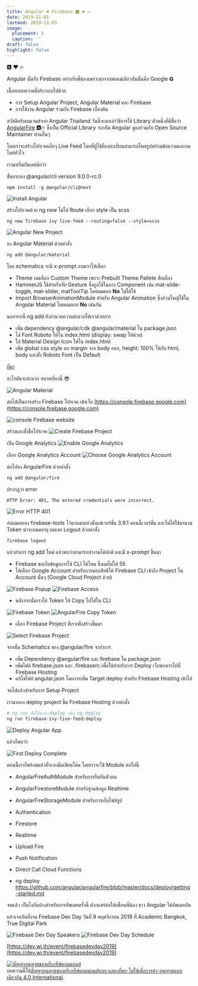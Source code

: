 ```yaml
---
title: Angular ❤ Firebase 🅰️ ❤️ 🔥
date: 2019-11-01
lastmod: 2019-11-03
image:
  placement: 3
  caption: ''
draft: false
highlight: false
---
```


🅰️ ❤️ 🔥

Angular นั้นรัก Firebase อย่างกับพี่น้องเพราะมาจากพ่อแม่เดียวกันนั้นคือ Google 𝗚

เนื้อหาบทความนี้ประกอบไปด้วย

- การ Setup Angular Project, Angular Material และ Firebase
- การใช้งาน Angular ร่วมกับ Firebase เบื้องต้น

สวัสดีครับผมเจมส์จาก Angular Thailand วันนี้จะมาเล่าวิธีการใช้ Library ตัวหนึ่งที่มีชื่อว่า [AngularFire](https://github.com/angular/angularfire) 🅰️🔥 ซึ่งเป็น Official Library จากทีม Angular ดูแลร่วมกับ Open Source Maintainer ท่านอื่นๆ

โดยเราจะสร้างโปรเจคเล็กๆ Live Feed โดยที่ผู้ใช้ที่ลงทะเบียนสามารถโพสรูปพร้อมข้อความและกดไลค์หัวใจ

เรามาเริ่มกันเลยดีกว่า

ขั้นแรกลง @angular/cli version 9.0.0-rc.0

```
npm install -g @angular/cli@next
```

![Install Angular](./angular-next.jpg)

สร้างโปรเจคด้วย ng new ไม่ใส่ Route เลือก style เป็น scss

```
ng new firebase ivy live-feed --routing=false --style=scss
```

![Angular New Project](./ng-new.jpg)

ลง Angular​ Material ด้วยคำสั่ง

```bash
ng add @angular/material
```

 โดย schematics จะมี x-prompt ถามเราให้เลือก

- Theme ผมเลือก Custom Theme เพราะ Prebuilt Theme Pallete สีเหลือง
- HammerJS ใช้สำหรับจับ Gesture ซึ่งถูกใช้ในบาง Component เช่น mat-slide-toggle, mat-slider, matToolTip โดยผมตอบ **No** ไม่ได้ใช้
- Import BrowserAnimationModule สำหรับ Angular Animation ซึ่งส่วนใหญ่ใช้ใน Angular Material โดยผมตอบ **No** เช่นกัน

นอกจากนี้ ng add ยังอำนวยความสะดวกให้เราด้วยการ

- เพิ่ม dependency @angular/cdk @angular/material ใน package.json
- ใส่ Font Roboto ให้ใน index.html (display: swap ให้ด้วย)
- ใส่ Material Design Icon ให้ใน index.html
- เพิ่ม global css style ลบ margin จาก body ออก, height: 100% ให้กับ html, body และตั้ง Roboto Font เป็น Default

[ที่มา](https://material.angular.io/guide/getting-started#install-angular-material)

อะไรมันจะสะดวก สบายเยี่ยงนี้ 😎

![Angular Material](./angular-material.jpg)

ต่อไปเป็นการสร้าง Firebase โปรเจค
เข้าเว็บ [https://console.firebase.google.com](https://console.firebase.google.com)

![console Firebase website](./console-firebase-website.jpg)

สร้างและตั้งชื่อโปรเจค
![Create Firebase Project](./firebase-create-project.jpg)

เปิด Google Analytics
![Enable Google Analytics](./firebase-enable-google-analytics.jpg)

เลือก Google Analytics Account
![Choose Google Analytics Account](./choose-google-analytics-account.jpg)

ต่อไปลง AngularFire ด้วยคำสั่ง

```bash
ng add @angular/fire
```

ปรากฏว่า error

```bash
HTTP Error: 401, The entered credentials were incorrect.
```
![Error HTTP 401](./angular-fire-error-http.jpg)

อ๋อผมเคยลง firebase-tools ไว้นานมาแล้วตั้งแต่เวอร์ชั่น 3.9.1 ตอนนี้เวอร์ชั่น และไม่ได้ใช้มานาน Token น่าจะหมดอายุ ผมเลย Logout ด้วยคำสั่ง

```bash
firebase logout
```

แล้วทำการ ng add ใหม่ แล้วพบว่าสามารถทำงานได้ปกติ และมี x-prompt ขึ้นมา

- Firebase ขอเก็บข้อมูลการใช้ CLI ได้ไหม ซึ่งผมไม่ให้ 55
- ให้เลือก Google Account สำหรับการมอบสิทธิให้ Firebase CLI เข้าถึง Project ใน Account นั้นๆ (Google Cloud Project ด้วย)

![Firebase Popup](firebase-auth-popup.jpg)
![Firebase Access](./firebase-auth-access.jpg)

- หลังจากนั้นเราได้ Token ให้ Copy ไปใส่ใน CLI

![Firebase Token](./firebase-auth-code.jpg)
![AngularFire Copy Token](./angular-firebas-copy-token.jpg)

- เลือก Firebase Project ที่เราเพิ่งสร้างขึ้นมา

![Select Firebase Project](./angular-fire-select-project.jpg)

จากนั้น Schematics ของ @angular/fire จะทำการ

- เพิ่ม Dependency @angular/fire และ firebase ใน package.json
- เพิ่มไฟล์ firebase.json และ .firebaserc เพื่อใช้สำหรับการ Deploy เว็บของเราไปที่ Firebase Hosting
- แก้ไขไฟล์ angular.json โดยการเพิ่ม Target deploy สำหรับ Firebase Hosting เข้าไป

จบไปแล้วสำหรับการ Setup Project 

เรามาลอง deploy project ขึ้น Firebase Hosting ด้วยคำสั่ง

```bash
# ng run ชื่อโปรเจค:deploy หรือ ng deploy
ng run firebase-ivy-live-feed:deploy
```

![Deploy Angular App](ng-deploy.jpg)

แล้วก็พบว่า

![First Deploy Complete](first-deploy-complete.jpg)

ตอนนี้เราก็พร้อมแล้วที่จะลงมือเขียนโค๊ด
โดยเราจะใช้ Module ต่อไปนี้

- AngularFireAuthModule สำหรับการยืนยันตัวตน
- AngularFirestoreModule สำหรับฐานข้อมูล Realtime
- AngularFireStorageModule สำหรับการเก็บไฟล์รูป

- Authentication
- Firestore
- Realtime
- Upload Fire
- Push Notification
- Direct Call Cloud Functions
- ng deploy
https://github.com/angular/angularfire/blob/master/docs/deploy/getting-started.md

จบแล้ว เป็นไงกันบ้างสำหรับการอัพเดทครั้งนี้ ฝากแชร์ต่อให้เพื่อนพี่น้อง ชาว Angular ได้อัพเดทกัน

แล้วเจอกันที่งาน Firebase Dev Day วันที่ 9 พฤศจิกายน 2019 ที่ Academic Bangkok, True Digital Park

![Firebase Dev Day Speakers](./firebase-dev-day-speakers.jpg)
![Firebase Dev Day Schedule](./firebase-dev-day-schedule.png)

[https://dev.wi.th/event/firebasedevday2019](https://dev.wi.th/event/firebasedevday2019)

<a rel="license" href="http://creativecommons.org/licenses/by-nc-sa/4.0/"><img alt="สัญญาอนุญาตของครีเอทีฟคอมมอนส์" style="border-width:0" src="https://i.creativecommons.org/l/by-nc-sa/4.0/88x31.png" /></a><br />บทความนี้ใช้<a rel="license" href="http://creativecommons.org/licenses/by-nc-sa/4.0/">สัญญาอนุญาตของครีเอทีฟคอมมอนส์แบบ แสดงที่มา-ไม่ใช้เพื่อการค้า-อนุญาตแบบเดียวกัน 4.0 International</a>.
